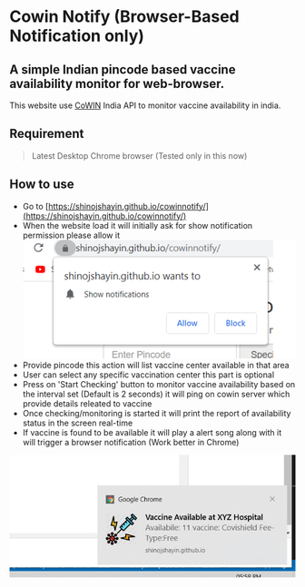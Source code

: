 # Cowin Notify (Browser-Based Notification only)

## A simple Indian pincode based vaccine availability monitor for web-browser.

This website use [CoWIN](https://www.cowin.gov.in/home) India API to monitor vaccine availability in india.

## Requirement

> Latest Desktop Chrome browser (Tested only in this now)

## How to use
- Go to [https://shinojshayin.github.io/cowinnotify/](https://shinojshayin.github.io/cowinnotify/)
- When the website load it will initially ask for show notification permission please allow it
![alt text](https://raw.githubusercontent.com/ShinojShayin/cowinnotify/main/allowpermission.png)
- Provide pincode this action will list vaccine center available in that area
- User can select any specific vaccination center this part is optional
- Press on 'Start Checking' button to monitor vaccine availability based on the interval set (Default is 2 seconds) it will ping on cowin server which provide details releated to vaccine
- Once checking/monitoring is started it will print the report of availability status in the screen real-time
- If vaccine is found to be available it will play a alert song along with it will trigger a browser notification (Work better in Chrome) 

![alt text](https://raw.githubusercontent.com/ShinojShayin/cowinnotify/main/desktopnotification.png)



